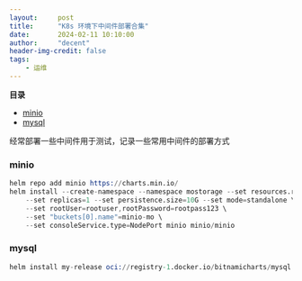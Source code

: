 ```yaml
---
layout:     post
title:      "K8s 环境下中间件部署合集"
date:       2024-02-11 10:10:00
author:     "decent"
header-img-credit: false
tags:
    - 运维
---
```


**目录**
- [minio](#minio)
- [mysql](#mysql)


经常部署一些中间件用于测试，记录一些常用中间件的部署方式

### minio
```s
helm repo add minio https://charts.min.io/
helm install --create-namespace --namespace mostorage --set resources.requests.memory=512Mi \
	--set replicas=1 --set persistence.size=10G --set mode=standalone \
	--set rootUser=rootuser,rootPassword=rootpass123 \
	--set "buckets[0].name"=minio-mo \
	--set consoleService.type=NodePort minio minio/minio
```

### mysql
```s
helm install my-release oci://registry-1.docker.io/bitnamicharts/mysql
```
